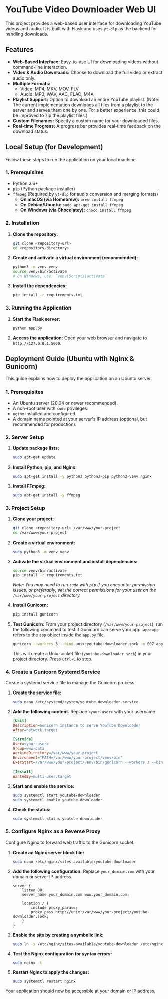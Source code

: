 # YouTube Video Downloader Web UI

This project provides a web-based user interface for downloading YouTube videos and audio. It is built with Flask and uses `yt-dlp` as the backend for handling downloads.

## Features

-   **Web-Based Interface:** Easy-to-use UI for downloading videos without command-line interaction.
-   **Video & Audio Downloads:** Choose to download the full video or extract audio only.
-   **Multiple Formats:**
    -   Video: MP4, MKV, MOV, FLV
    -   Audio: MP3, WAV, AAC, FLAC, M4A
-   **Playlist Support:** Option to download an entire YouTube playlist. (Note: The current implementation downloads all files from a playlist to the server and serves them one by one. For a better experience, this could be improved to zip the playlist files.)
-   **Custom Filenames:** Specify a custom name for your downloaded files.
-   **Real-time Progress:** A progress bar provides real-time feedback on the download status.

## Local Setup (for Development)

Follow these steps to run the application on your local machine.

### 1. Prerequisites

-   Python 3.6+
-   `pip` (Python package installer)
-   `ffmpeg` (Required by `yt-dlp` for audio conversion and merging formats)
    -   **On macOS (via Homebrew):** `brew install ffmpeg`
    -   **On Debian/Ubuntu:** `sudo apt-get install ffmpeg`
    -   **On Windows (via Chocolatey):** `choco install ffmpeg`

### 2. Installation

1.  **Clone the repository:**
    ```bash
    git clone <repository-url>
    cd <repository-directory>
    ```

2.  **Create and activate a virtual environment (recommended):**
    ```bash
    python3 -m venv venv
    source venv/bin/activate
    # On Windows, use: `venv\Scripts\activate`
    ```

3.  **Install the dependencies:**
    ```bash
    pip install -r requirements.txt
    ```

### 3. Running the Application

1.  **Start the Flask server:**
    ```bash
    python app.py
    ```

2.  **Access the application:**
    Open your web browser and navigate to `http://127.0.0.1:5000`.

## Deployment Guide (Ubuntu with Nginx & Gunicorn)

This guide explains how to deploy the application on an Ubuntu server.

### 1. Prerequisites

-   An Ubuntu server (20.04 or newer recommended).
-   A non-root user with `sudo` privileges.
-   `nginx` installed and configured.
-   A domain name pointed at your server's IP address (optional, but recommended for production).

### 2. Server Setup

1.  **Update package lists:**
    ```bash
    sudo apt-get update
    ```

2.  **Install Python, pip, and Nginx:**
    ```bash
    sudo apt-get install -y python3 python3-pip python3-venv nginx
    ```

3.  **Install FFmpeg:**
    ```bash
    sudo apt-get install -y ffmpeg
    ```

### 3. Project Setup

1.  **Clone your project:**
    ```bash
    git clone <repository-url> /var/www/your-project
    cd /var/www/your-project
    ```

2.  **Create a virtual environment:**
    ```bash
    sudo python3 -m venv venv
    ```

3.  **Activate the virtual environment and install dependencies:**
    ```bash
    source venv/bin/activate
    pip install -r requirements.txt
    ```
    *Note: You may need to run `sudo` with `pip` if you encounter permission issues, or preferably, set the correct permissions for your user on the `/var/www/your-project` directory.*

4.  **Install Gunicorn:**
    ```bash
    pip install gunicorn
    ```

5.  **Test Gunicorn:**
    From your project directory (`/var/www/your-project`), run the following command to test if Gunicorn can serve your app. `app:app` refers to the `app` object inside the `app.py` file.
    ```bash
    gunicorn --workers 3 --bind unix:youtube-downloader.sock -m 007 app:app
    ```
    This will create a Unix socket file (`youtube-downloader.sock`) in your project directory. Press `Ctrl+C` to stop.

### 4. Create a Gunicorn Systemd Service

Create a systemd service file to manage the Gunicorn process.

1.  **Create the service file:**
    ```bash
    sudo nano /etc/systemd/system/youtube-downloader.service
    ```

2.  **Add the following content.** Replace `<your-user>` with your username.
    ```ini
    [Unit]
    Description=Gunicorn instance to serve YouTube Downloader
    After=network.target

    [Service]
    User=<your-user>
    Group=www-data
    WorkingDirectory=/var/www/your-project
    Environment="PATH=/var/www/your-project/venv/bin"
    ExecStart=/var/www/your-project/venv/bin/gunicorn --workers 3 --bind unix:youtube-downloader.sock -m 007 app:app

    [Install]
    WantedBy=multi-user.target
    ```

3.  **Start and enable the service:**
    ```bash
    sudo systemctl start youtube-downloader
    sudo systemctl enable youtube-downloader
    ```

4.  **Check the status:**
    ```bash
    sudo systemctl status youtube-downloader
    ```

### 5. Configure Nginx as a Reverse Proxy

Configure Nginx to forward web traffic to the Gunicorn socket.

1.  **Create an Nginx server block file:**
    ```bash
    sudo nano /etc/nginx/sites-available/youtube-downloader
    ```

2.  **Add the following configuration.** Replace `your_domain.com` with your domain or server IP address.
    ```nginx
    server {
        listen 80;
        server_name your_domain.com www.your_domain.com;

        location / {
            include proxy_params;
            proxy_pass http://unix:/var/www/your-project/youtube-downloader.sock;
        }
    }
    ```

3.  **Enable the site by creating a symbolic link:**
    ```bash
    sudo ln -s /etc/nginx/sites-available/youtube-downloader /etc/nginx/sites-enabled
    ```

4.  **Test the Nginx configuration for syntax errors:**
    ```bash
    sudo nginx -t
    ```

5.  **Restart Nginx to apply the changes:**
    ```bash
    sudo systemctl restart nginx
    ```

Your application should now be accessible at your domain or IP address.
